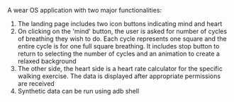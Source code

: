 A wear OS application with two major functionalities:

1. The landing page includes two icon buttons indicating mind and heart
2. On clicking on the 'mind' button, the user is asked for number of cycles of breathing
they wish to do. Each cycle represents one square and the entire cycle is for one full square 
breathing. It includes stop button to return to selecting the number of cycles and an animation to 
create a relaxed background
3. The other side, the heart side is a heart rate calculator for the specific walking exercise. The 
data is displayed after appropriate permissions are received
4. Synthetic data can be run using adb shell